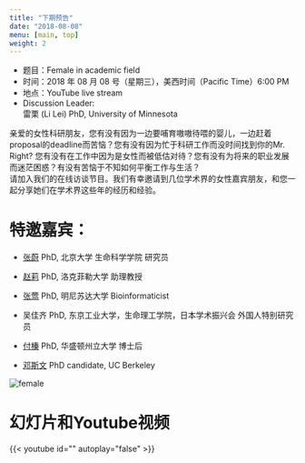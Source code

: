 ```yaml
---
title: "下期预告"
date: "2018-08-08"
menu: [main, top]
weight: 2
---
```



- 题目：Female in academic field
- 时间：2018 年 08 月 08 号（星期三），美西时间（Pacific Time）6:00 PM
- 地点：YouTube live stream 
- Discussion Leader:<br> 雷栗 (Li Lei) PhD, University of Minnesota
 
亲爱的女性科研朋友，您有没有因为一边要哺育嗷嗷待喂的婴儿，一边赶着proposal的deadline而苦恼？您有没有因为忙于科研工作而没时间找到你的Mr. Right? 您有没有在工作中因为是女性而被低估对待？您有没有为将来的职业发展而迷茫困惑？有没有苦恼于不知如何平衡工作与生活？<br>
请加入我们的在线访谈节目。我们有幸邀请到几位学术界的女性嘉宾朋友，和您一起分享她们在学术界这些年的经历和经验。
 
# 特邀嘉宾：

- [张蔚](http://www.bio.pku.edu.cn/teacher_dis_oa.php?cid=146&&teaid=728) PhD, 北京大学 生命科学学院 研究员

- [赵莉](https://www.rockefeller.edu/our-scientists/heads-of-laboratories/1157-li-zhao/) PhD, 洛克菲勒大学 助理教授

- [张莺](https://www.msi.umn.edu/users/zhan2142) PhD, 明尼苏达大学 Bioinformaticist 

- 吴佳齐 PhD, 东京工业大学，生命理工学院，日本学术振兴会 外国人特别研究员

- [付榛](https://www.linkedin.com/in/daisy-zhen-fu-3a003138/) PhD, 华盛顿州立大学 博士后

- [邓斯文](http://plantandmicrobiology.berkeley.edu/profile/sdeng) PhD candidate, UC Berkeley

![female]()

# 幻灯片和Youtube视频

{{< youtube id="" autoplay="false" >}}


